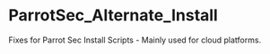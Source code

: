 # ParrotSec_Alternate_Install
Fixes for Parrot Sec Install Scripts - Mainly used for cloud platforms.
